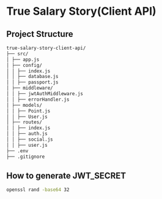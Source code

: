 # True Salary Story(Client API)

## Project Structure

```markdown
true-salary-story-client-api/
├── src/
│ ├── app.js
│ ├── config/
│ │ ├── index.js
│ │ ├── database.js
│ │ ├── passport.js
│ ├── middleware/
│ │ ├── jwtAuthMiddleware.js
│ │ ├── errorHandler.js
│ ├── models/
│ │ ├── Point.js
│ │ ├── User.js
│ ├── routes/
│ │ ├── index.js
│ │ ├── auth.js
│ │ ├── social.js
│ │ ├── user.js
├── .env
├── .gitignore
```

## How to generate JWT_SECRET

```bash
openssl rand -base64 32
```

